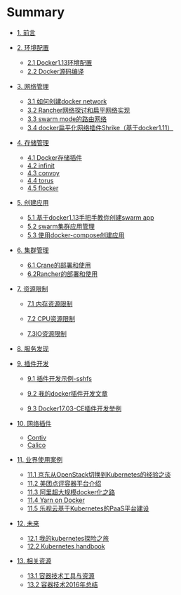 # Summary

- [1. 前言](README.md)
- [2. 环境配置]()

  - [2.1 Docker1.13环境配置](docs/docker_env.md)
  - [2.2 Docker源码编译](docs/docker_compile.md)
- [3. 网络管理]()

  - [3.1 如何创建docker network](docs/create_network.md)
  - [3.2 Rancher网络探讨和扁平网络实现](docs/rancher_network.md)
  - [3.3 swarm mode的路由网络](docs/swarm_mode_routing_mesh.md)
  - [3.4 docker扁平化网络插件Shrike（基于docker1.11）](https://github.com/TalkingData/shrike)
- [4. 存储管理]()

  - [4.1 Docker存储插件](docs/docker_storage_plugin.md)
  - [4.2 infinit](docs/infinit.md)
  - [4.3 convoy](docs/convoy.md)
  - [4.4 torus](docs/torus.md)
  - [4.5 flocker](docs/flocker.md)
- [5. 创建应用]()

  - [5.1 基于docker1.13手把手教你创建swarm app](docs/create_swarm_app.md)
  - [5.2 swarm集群应用管理](docs/swarm_app_manage.md)
  - [5.3 使用docker-compose创建应用](docs/docker_compose.md)
- [6. 集群管理]()

  - [6.1 Crane的部署和使用](docs/crane_usage.md)
  - [6.2Rancher的部署和使用](docs/rancher_usage.md)
- [7. 资源限制]()

  - [7.1 内存资源限制](docs/memory_resource_limit.md)

  - [7.2 CPU资源限制](docs/cpu_resource_limit.md)

  - [7.3IO资源限制](docs/io_resource_limit.md)
- [8. 服务发现](docs/service-discovery.md)
- [9. 插件开发]()

  -  [9.1 插件开发示例-sshfs](docs/plugin_developing.md)

  -  [9.2 我的docker插件开发文章](https://jimmysong.io/posts/docker-plugin-develop/)

  -  [9.3 Docker17.03-CE插件开发举例](https://jimmysong.io/posts/docker-plugin-develop/)
- [10. 网络插件]()

    - [Contiv](https://jimmysong.io/tags/contiv/) 
    - [Calico](https://github.com/calico)
- [11. 业界使用案例]()
  - [11.1 京东从OpenStack切换到Kubernetes的经验之谈](docs/jd_transform_to_kubernetes.md)
  - [11.2 美团点评容器平台介绍](docs/meituan_docker_platform.md)
  - [11.3 阿里超大规模docker化之路](docs/ali_docker.md)
  - [11.4 Yarn on Docker](https://jimmysong.io/posts/yarn-on-docker/)
  - [11.5 乐视云基于Kubernetes的PaaS平台建设](docs/letv_docker.md)
- [12. 未来]()
  - [12.1 我的kubernetes探险之旅](https://jimmysong.io/tags/kubernetes/)
  - [12.2 Kubernetes handbook](https://jimmysong.io/kubernetes-handbok)
- [13. 相关资源]()
  - [13.1 容器技术工具与资源](docs/tech_resource.md)
  - [13.2 容器技术2016年总结](docs/container_2016.md)
